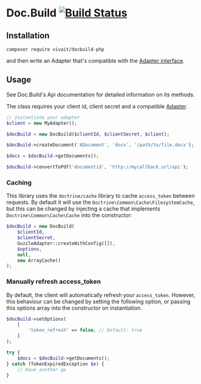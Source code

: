 # Doc.Build [![Build Status](https://travis-ci.org/vivait/docbuild-php.svg)](https://travis-ci.org/vivait/docbuild-php)

## Installation

```
composer require vivait/docbuild-php
```

and then write an Adapter that's compatible with the [Adapter interface](src/Vivait/DocBuild/Http/Adapter.php).

## Usage

See Doc.Build's Api documentation for detailed information on its methods.

The class requires your client id, client secret and a compatible [Adapter](src/Vivait/DocBuild/Http/Adapter.php).

```php
// Instantiate your adapter
$client = new MyAdapter();

$docBuild = new DocBuild($clientId, $clientSecret, $client);

$docBuild->createDocument('ADocument', 'docx', '/path/to/file.docx');

$docs = $docBuild->getDocuments();

$docBuild->convertToPdf('documentid', 'http://mycallback.url/api');

```

### Caching
This library uses the `doctrine/cache` library to cache `access_token` between
requests. By default it will use the `Doctrine\Common\Cache\FilesystemCache`,
but this can be changed by injecting a cache that implements
`Doctrine\Common\Cache\Cache` into the constructor:

```php
$docBuild = new DocBuild(
    $clientId, 
    $clientSecret, 
    GuzzleAdapter::createWithConfig([]), 
    $options, 
    null, 
    new ArrayCache()
);
```

### Manually refresh access_token
By default, the client will automatically refresh your `access_token`. However,
this behaviour can be changed by setting the following option, or passing this
options array into the constructor on instantiation.

```php
$docBuild->setOptions(
    [
        'token_refresh' => false, // Default: true
    ]
);

try {
	$docs = $docBuild->getDocuments();
} catch (TokenExpiredException $e) {
	// Have another go
}
```
